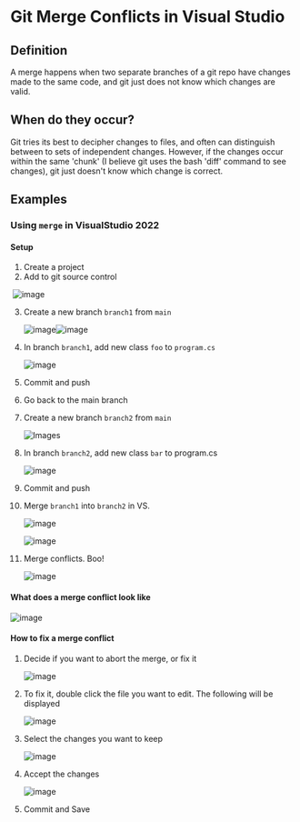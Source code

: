 # Git Merge Conflicts in Visual Studio

## Definition

A merge happens when two separate branches of a git repo have changes made to the same code, and git just does not know which changes are valid.

## When do they occur?

Git tries its best to decipher changes to files, and often can distinguish between to sets of independent changes.  However, if the changes occur within the same 'chunk' (I believe git uses the bash 'diff' command to see changes), git just doesn't know which change is correct.

## Examples

### Using `merge` in VisualStudio 2022

#### Setup

1. Create a project
2. Add to git source control

​	![image](./Images/merge_conflict_add_to_source_control.png)

3. Create a new branch `branch1` from `main`

   ![image](./Images/merge_conflict_new_branch_dialog_vs.png)![image](./Images/merge_conflict_create_branch1.png)



4. In branch `branch1`, add new class `foo` to `program.cs`

   ![image](./Images/merge_conflict_branch1_code.png)

5. Commit and push

6. Go back to the main branch

7. Create a new branch `branch2` from `main`

   ![Images](./Images/merge_conflict_make_branch2_vs.png)

8. In branch `branch2`, add new class `bar` to program.cs

   ![image](./Images/merge_conflict_branch2_code.png)

9. Commit and push

10. Merge `branch1` into `branch2` in VS.

    ![image](./Images/merge_conflict_manage_branches_vs.png)

    ![image](./Images/merge_conflict_merging_branches_vs.png)

   11. Merge conflicts.  Boo!

       ![image](./Images/merge_conflict_indicator_vs.png)

#### What does a merge conflict look like

![image](./Images/merge_conflict_code.png)



#### How to fix a merge conflict

1. Decide if you want to abort the merge, or fix it

   ![image](./Images/merge_conflict_abort_or_fix.png)

2. To fix it, double click the file you want to edit.  The following will be displayed

   ![image](./Images/merge_conflict_fixing_vs.png)

3. Select the changes you want to keep

   ![image](./Images/merge_conflict_fixed.png)

4. Accept the changes

   ![image](./Images/merge_conflict_accept_merge.png)

5. Commit and Save
